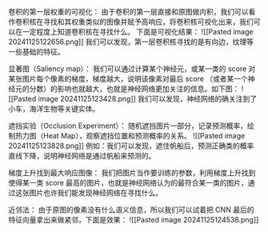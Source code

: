 卷积的第一层权重的可视化：
	由于卷积的第一层直接和原图做内积，我们可以看作卷积核在寻找和其权重类似的图像并赋予高响应，将卷积核可视化出来，我们可以在一定程度上知道卷积核在寻找什么。
	下面是可视化结果：
	![[Pasted image 20241125122656.png]]
	我们可以发现，第一层卷积核寻找的是有向边，纹理等一些基础的特征。

显著图（Saliency map）：
	我们可以通过计算某个神经元，或某一类的 score 对某张图片每个像素的梯度，梯度越大，说明该像素对最后 score （或者某一个神经元的分数）的影响也就越大，也就是神经网络更加关注的信息。如下图：
	![[Pasted image 20241125123428.png]]
	我们可以发现，神经网络的确关注到了小车，海洋生物等关键实体。

遮挡实验（Occlusion Experiment）：
	随机遮挡图片一部分，记录预测概率，绘制热力图（Heat Map），观察遮挡位置和预测概率的关系。
	![[Pasted image 20241125123828.png]]
	例如：我们可以发现，遮住帆船后，预测正确类的概率直线下降，说明神经网络是通过帆船来预测的。

梯度上升找到最大响应图像：
	我们把图片当作要训练的参数，利用梯度上升找到使得某一类 score 最高的图片，也就是神经网络认为的最符合某一类的图片，通过这张图片也许我们能发现神经网络在寻找什么。

近邻法：
	由于原图的像素没有什么语义信息，所以我们可以试着把 CNN 最后的特征向量拿出来做紧邻，下面是效果：
	![[Pasted image 20241125124538.png]]
